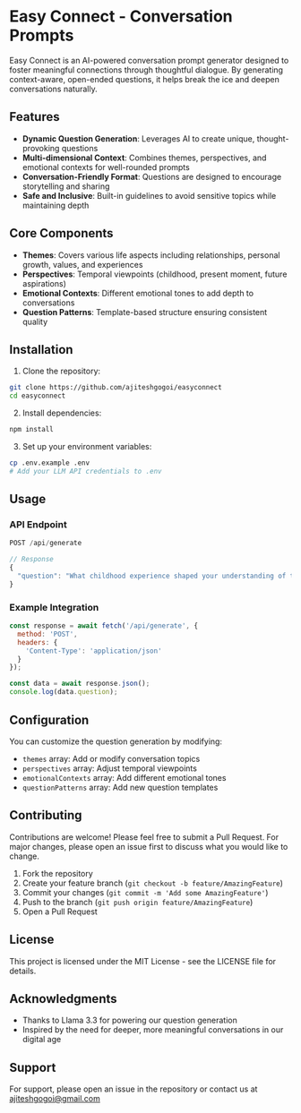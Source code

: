 # Easy Connect - Conversation Prompts

Easy Connect is an AI-powered conversation prompt generator designed to foster meaningful connections through thoughtful dialogue. By generating context-aware, open-ended questions, it helps break the ice and deepen conversations naturally.

## Features

- **Dynamic Question Generation**: Leverages AI to create unique, thought-provoking questions
- **Multi-dimensional Context**: Combines themes, perspectives, and emotional contexts for well-rounded prompts
- **Conversation-Friendly Format**: Questions are designed to encourage storytelling and sharing
- **Safe and Inclusive**: Built-in guidelines to avoid sensitive topics while maintaining depth

## Core Components

- **Themes**: Covers various life aspects including relationships, personal growth, values, and experiences
- **Perspectives**: Temporal viewpoints (childhood, present moment, future aspirations)
- **Emotional Contexts**: Different emotional tones to add depth to conversations
- **Question Patterns**: Template-based structure ensuring consistent quality

## Installation

1. Clone the repository:
```bash
git clone https://github.com/ajiteshgogoi/easyconnect
cd easyconnect
```

2. Install dependencies:
```bash
npm install
```

3. Set up your environment variables:
```bash
cp .env.example .env
# Add your LLM API credentials to .env
```

## Usage

### API Endpoint

```javascript
POST /api/generate

// Response
{
  "question": "What childhood experience shaped your understanding of trust in relationships?"
}
```

### Example Integration

```javascript
const response = await fetch('/api/generate', {
  method: 'POST',
  headers: {
    'Content-Type': 'application/json'
  }
});

const data = await response.json();
console.log(data.question);
```

## Configuration

You can customize the question generation by modifying:
- `themes` array: Add or modify conversation topics
- `perspectives` array: Adjust temporal viewpoints
- `emotionalContexts` array: Add different emotional tones
- `questionPatterns` array: Add new question templates

## Contributing

Contributions are welcome! Please feel free to submit a Pull Request. For major changes, please open an issue first to discuss what you would like to change.

1. Fork the repository
2. Create your feature branch (`git checkout -b feature/AmazingFeature`)
3. Commit your changes (`git commit -m 'Add some AmazingFeature'`)
4. Push to the branch (`git push origin feature/AmazingFeature`)
5. Open a Pull Request

## License

This project is licensed under the MIT License - see the LICENSE file for details.

## Acknowledgments

- Thanks to Llama 3.3 for powering our question generation
- Inspired by the need for deeper, more meaningful conversations in our digital age

## Support

For support, please open an issue in the repository or contact us at ajiteshgogoi@gmail.com
